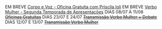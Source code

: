 EM BREVE [Corpo e Voz - Oficina Gratuíta com Priscila Ioli](https://www.google.com)
EM BREVE [Verbo Mulher - Segunda Temporada de Apresentações](https://www.google.com)
DIAS 08/07 À 11/08 ~~[Oficinas Gratuítas]()~~
DIAS 23/07 E 24/07 ~~[Transmissão Verbo Mulher + Debate]()~~
DIAS 12/07 E 13/07 ~~[Transmissão Verbo Mulher]()~~
